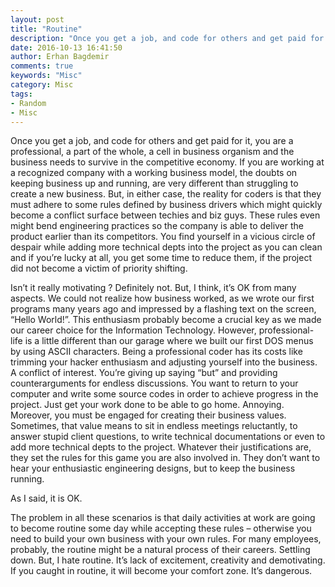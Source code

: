 ```yaml
---
layout: post
title: "Routine"
description: "Once you get a job, and code for others and get paid for it, you are a professional, a part of the whole, a cell in business organism and the business needs to survive in the competitive economy."
date: 2016-10-13 16:41:50
author: Erhan Bagdemir
comments: true
keywords: "Misc"
category: Misc
tags:
- Random
- Misc
---
```


Once you get a job, and code for others and get paid for it, you are a professional, a part of the whole, a cell in business organism and the business needs to survive in the competitive economy. If you are working at a recognized company with a working business model, the doubts on keeping business up and running, are very different than struggling to create a new business. But, in either case, the reality for coders is that they must adhere to some rules defined by business drivers which might quickly become a conflict surface between techies and biz guys. These rules even might bend engineering practices so the company is able to deliver the product earlier than its competitors. You find yourself in a vicious circle of despair while adding more technical depts into the project as you can clean and if you’re lucky at all, you get some time to reduce them, if the project did not become a victim of priority shifting.

Isn’t it really motivating ? Definitely not. But, I think, it’s OK from many aspects. We could not realize how business worked, as we wrote our first programs many years ago and impressed by a flashing text on the screen, “Hello World!”. This enthusiasm probably become a crucial key as we made our career choice for the Information Technology. However, professional-life is a little different than our garage where we built our first DOS menus by using ASCII characters. Being a professional coder has its costs like trimming your hacker enthusiasm and adjusting yourself into the business. A conflict of interest. You’re giving up saying “but” and providing counterarguments for endless discussions. You want to return to your computer and write some source codes in order to achieve progress in the project. Just get your work done to be able to go home. Annoying. Moreover, you must be engaged for creating their business values. Sometimes, that value means to sit in endless meetings reluctantly, to answer stupid client questions, to write technical documentations or even to add more technical depts to the project. Whatever their justifications are, they set the rules for this game you are also involved in. They don’t want to hear your enthusiastic engineering designs, but to keep the business running.

As I said, it is OK.

The problem in all these scenarios is that daily activities at work are going to become routine some day while accepting these rules – otherwise you need to build your own business with your own rules. For many employees, probably, the routine might be a natural process of their careers. Settling down. But, I hate routine. It’s lack of excitement, creativity and demotivating. If you caught in routine, it will become your comfort zone. It’s dangerous.
